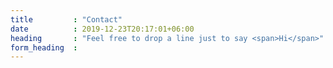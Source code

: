 ```yaml
---
title         : "Contact"
date          : 2019-12-23T20:17:01+06:00
heading       : "Feel free to drop a line just to say <span>Hi</span>"
form_heading  : 
---
```


